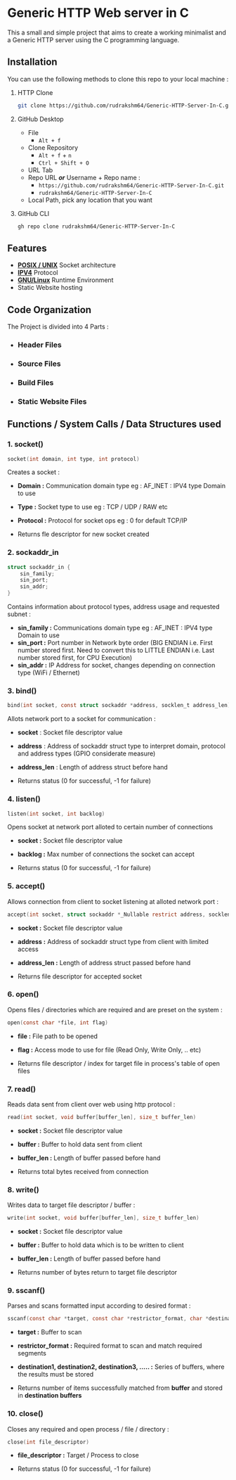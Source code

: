 # Generic HTTP Web server in C

This a small and simple project that aims to create a working minimalist and a Generic HTTP server using the C programming language.

## Installation

You can use the following methods to clone this repo to your local machine : 

1. HTTP Clone 
    ```bash
    git clone https://github.com/rudrakshm64/Generic-HTTP-Server-In-C.git
    ```

2. GitHub Desktop
    - File              
        - `Alt + f`
    - Clone Repository  
        - `Alt + f` + `n` 
        - `Ctrl + Shift + O`
    - URL Tab
    - Repo URL ***or*** Username + Repo name :  
        - `https://github.com/rudrakshm64/Generic-HTTP-Server-In-C.git`
        - `rudrakshm64/Generic-HTTP-Server-In-C`
    - Local Path, pick any location that you want

3. GitHub CLI
    ```bash
    gh repo clone rudrakshm64/Generic-HTTP-Server-In-C
    ```

## Features

- [**POSIX / UNIX**](https://en.wikipedia.org/wiki/Unix_domain_socket) Socket architecture
- [**IPV4**](https://en.wikipedia.org/wiki/IPv4) Protocol
- [**GNU/Linux**](https://en.wikipedia.org/wiki/Linux) Runtime Environment
- Static Website hosting

## Code Organization

The Project is divided into 4 Parts :

- ### Header Files
- ### Source Files
- ### Build Files
- ### Static Website Files

## Functions / System Calls / Data Structures used

### 1. socket()

```c
socket(int domain, int type, int protocol)
```
Creates a socket : 
- **Domain   :** Communication domain type eg : AF_INET : IPV4 type Domain to use
- **Type     :** Socket type to use        eg : TCP / UDP / RAW etc
- **Protocol :** Protocol for socket ops   eg : 0 for default TCP/IP

- Returns fle descriptor for new socket created

### 2. sockaddr_in

```c
struct sockaddr_in {
    sin_family;
    sin_port;
    sin_addr;
}
```
Contains information about protocol types, address usage and requested subnet : 
- **sin_family :** Communications domain type eg : AF_INET : IPV4 type Domain to use
- **sin_port   :** Port number in Network byte order (BIG  ENDIAN i.e. First number stored first. Need to convert this to LITTLE ENDIAN i.e. Last number stored first, for CPU Execution)
- **sin_addr   :** IP Address for socket, changes depending on connection type (WiFi / Ethernet) 

### 3. bind()

```c
bind(int socket, const struct sockaddr *address, socklen_t address_len)
```
Allots network port to a socket for communication :
- **socket**      : Socket file descriptor value
- **address**   : Address of sockaddr struct type to interpret domain, protocol and address types (GPIO considerate measure)
- **address_len** : Length of address struct before hand

- Returns status (0 for successful, -1 for failure)

### 4. listen()

```c
listen(int socket, int backlog)
```
Opens socket at network port alloted to certain number of connections

- **socket  :** Socket file descriptor value
- **backlog :** Max number of connections the socket can accept

- Returns status (0 for successful, -1 for failure)

### 5. accept()
Allows connection from client to socket listening at alloted network port :
```c
accept(int socket, struct sockaddr *_Nullable restrict address, socklen *_Nullable restrict address_len)
```
- **socket      :** Socket file descriptor value
- **address     :** Address of sockaddr struct type from client with limited access
- **address_len :** Length of address struct passed before hand

- Returns file descriptor for accepted socket

### 6. open()
Opens files / directories which are required and are preset on the system : 
```c
open(const char *file, int flag)
```
- **file :** File path to be opened
- **flag :** Access mode to use for file (Read Only, Write Only, .. etc)

- Returns file descriptor / index for target file in process's table of open files 

### 7. read()
Reads data sent from client over web using http protocol :
```c
read(int socket, void buffer[buffer_len], size_t buffer_len) 
```
- **socket     :** Socket file descriptor value
- **buffer     :** Buffer to hold data sent from client
- **buffer_len :** Length of buffer passed before hand

- Returns total bytes received from connection

### 8. write()
Writes data to target file descriptor / buffer : 
```c
write(int socket, void buffer[buffer_len], size_t buffer_len)
```
- **socket     :** Socket file descriptor value
- **buffer     :** Buffer to hold data which is to be written to client
- **buffer_len :** Length of buffer passed before hand

- Returns number of bytes return to target file descriptor 

### 9. sscanf()
Parses and scans formatted input according to desired format : 
```c
sscanf(const char *target, const char *restrictor_format, char *destination1, char *destination2, char *destination3, ......)
```
- **target :** Buffer to scan
- **restrictor_format :** Required format to scan and match required segments
- **destination1, destination2, destination3, ..... :** Series of buffers, where the results must be stored

- Returns number of items successfully matched from **buffer** and stored in **destination buffers**

### 10. close()
Closes any required and open process / file / directory :
```c
close(int file_descriptor)
```
- **file_descriptor :** Target / Process to close

- Returns status (0 for successful, -1 for failure)
